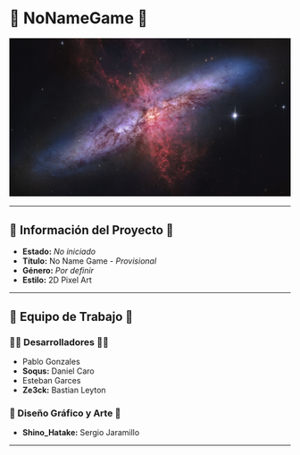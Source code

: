 # 👾 NoNameGame 👾
![Wallpaper Pattern](Wallpaper/wallhaven-39vx9y.jpg)

----
## 📖 Información del Proyecto 📖
- **Estado:** _No iniciado_
- **Título:** No Name Game - _Provisional_
- **Género:** _Por definir_
- **Estilo:** 2D Pixel Art
----
## 👤 Equipo de Trabajo 👤
### 👨‍💻 Desarrolladores 👨‍💻
- Pablo Gonzales 
- **Soqus:** Daniel Caro 
- Esteban Garces 
- **Ze3ck:** Bastian Leyton 
### 🎨 Diseño Gráfico y Arte 🎨
- **Shino_Hatake:** Sergio Jaramillo 
----
